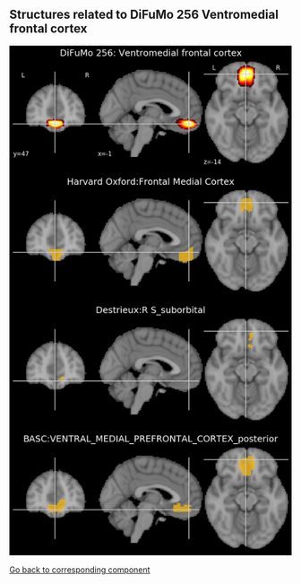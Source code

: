 


## Structures related to DiFuMo 256 Ventromedial frontal cortex

![43](43.jpg "Structures related to DiFuMo 256 Ventromedial frontal cortex")

[Go back to corresponding component](https://parietal-inria.github.io/DiFuMo/256/html/43.html)